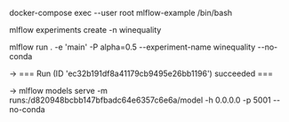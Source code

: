 
docker-compose exec --user root  mlflow-example /bin/bash

mlflow experiments create -n winequality

mlflow run . -e 'main' -P alpha=0.5 --experiment-name winequality --no-conda

->
=== Run (ID 'ec32b191df8a41179cb9495e26bb1196') succeeded ===

->
mlflow models serve -m runs:/d820948bcbb147bfbadc64e6357c6e6a/model -h 0.0.0.0 -p 5001 --no-conda
